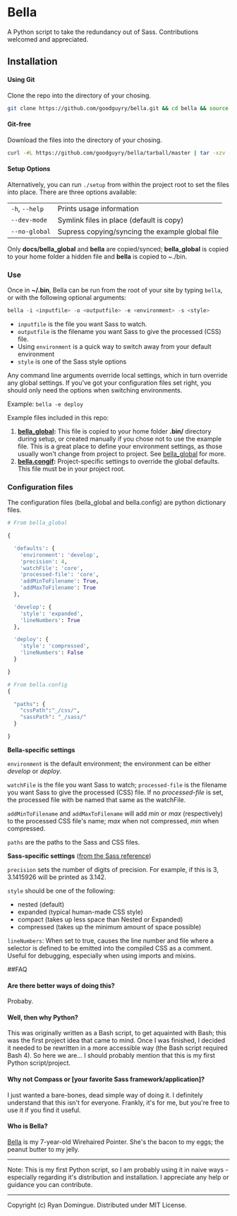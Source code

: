 Bella
===================

A Python script to take the redundancy out of Sass. Contributions welcomed and appreciated.

## Installation

#### Using Git

Clone the repo into the directory of your chosing.

```bash
git clone https://github.com/goodguyry/bella.git && cd bella && source setup
```

#### Git-free

Download the files into the directory of your chosing.

```bash
curl -#L https://github.com/goodguyry/bella/tarball/master | tar -xzv --strip-components 1 --exclude={README.md,LICENSE} && source setup
```

#### Setup Options

Alternatively, you can run ```./setup``` from within the project root to set the files into place. There are three options available:

<table>
  <tr>
    <td><code>-h</code>, <code>--help</code></td>
    <td>Prints usage information</td>
  </tr>
  <tr>
    <td><code>--dev-mode</code></td>
    <td>Symlink files in place (default is copy)</td>
  </tr>
  <tr>
    <td><code>--no-global</code></td>
    <td>Supress copying/syncing the example global file</td>
  </tr>
</table>

Only **docs/bella\_global** and **bella** are copied/synced; **bella\_global** is copied to your home folder a hidden file and **bella** is copied to ~./bin.

### Use

Once in **~/.bin**, Bella can be run from the root of your site by typing ```bella```, or with the following optional arguments:

```python
bella -i <inputfile> -o <outputfile> -e <environment> -s <style>
```

- ```inputfile``` is the file you want Sass to watch.
- ```outputfile``` is the filename you want Sass to give the processed (CSS) file.
- Using ```environment``` is a quick way to switch away from your default environment
- ```style``` is one of the Sass style options

Any command line arguments override local settings, which in turn override any global settings. If you've got your configuration files set right, you should only need the options when switching environments.

Example: ```bella -e deploy```

Example files included in this repo:

1. **[bella_global](https://github.com/goodguyry/bella/blob/master/bella_global):**
This file is copied to your home folder **.bin/** directory during setup, or created manually if you chose not to use the example file. This is a great place to define your environment settings, as those usually won't change from project to project. See [bella_global](https://github.com/goodguyry/bella/blob/master/bella_global) for more.
2. **[bella.congif](https://github.com/goodguyry/bella/blob/master/bella.config):**
Project-specific settings to override the global defaults. This file must be in your project root.

### Configuration files

The configuration files (bella_global and bella.config) are python dictionary files.

```python
# From bella_global

{

  'defaults': {
    'environment': 'develop',
    'precision': 4,
    'watchFile': 'core',
    'processed-file': 'core',
    'addMinToFilename': True,
    'addMaxToFilename': True
  },

  'develop': {
    'style': 'expanded',
    'lineNumbers': True
  },

  'deploy': {
    'style': 'compressed',
    'lineNumbers': False
  }

}
```

```python
# From bella.config
{

  "paths": {
    "cssPath":"_/css/",
    "sassPath": "_/sass/"
  }

}

```

**Bella-specific settings**


```environment``` is the default environment; the environment can be either _develop_ or _deploy_.

```watchFile``` is the file you want Sass to watch; ```processed-file``` is the filename you want Sass to give the processed (CSS) file. If no _processed-file_ is set, the processed file with be named that same as the watchFile.

```addMinToFilename``` and ```addMaxToFilename``` will add _min_ or _max_ (respectively) to the processed CSS file's name; _max_ when not compressed, _min_ when compressed.

```paths``` are the paths to the Sass and CSS files.

**Sass-specific settings** ([from the Sass reference](http://sass-lang.com/docs/yardoc/file.SASS_REFERENCE.html))

```precision``` sets the number of digits of precision. For example, if this is 3, 3.1415926 will be printed as 3.142.

```style``` should be one of the following:

- nested (default)
- expanded (typical human-made CSS style)
- compact (takes up less space than Nested or Expanded)
- compressed (takes up the minimum amount of space possible)

```lineNumbers```: When set to true, causes the line number and file where a selector is defined to be emitted into the compiled CSS as a comment. Useful for debugging, especially when using imports and mixins.


##FAQ

#### Are there better ways of doing this?

Probaby.

#### Well, then why Python?

This was originally written as a Bash script, to get aquainted with Bash; this was the first project idea that came to mind. Once I was finished, I decided it needed to be rewritten in a more accessible way (the Bash script required Bash 4). So here we are... I should probably mention that this is my first Python script/project.

#### Why not Compass or [your favorite Sass framework/application]?

I just wanted a bare-bones, dead simple way of doing it. I definitely understand that this isn't for everyone. Frankly, it's for me, but you're free to use it if you find it useful.

#### Who is Bella?

[Bella](http://i.imgur.com/Nhu87.jpg) is my 7-year-old Wirehaired Pointer. She's the bacon to my eggs; the peanut butter to my jelly.

---

Note: This is my first Python script, so I am probably using it in naive ways - especially regarding it's distribution and installation. I appreciate any help or guidance you can contribute.

---

Copyright (c) Ryan Domingue. Distributed under MIT License.

